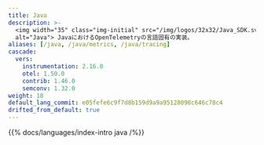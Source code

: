 ```yaml
---
title: Java
description: >-
  <img width="35" class="img-initial" src="/img/logos/32x32/Java_SDK.svg"
  alt="Java"> JavaにおけるOpenTelemetryの言語固有の実装。
aliases: [/java, /java/metrics, /java/tracing]
cascade:
  vers:
    instrumentation: 2.16.0
    otel: 1.50.0
    contrib: 1.46.0
    semconv: 1.32.0
weight: 18
default_lang_commit: e05fefe6c9f7d8b159d9a9a95128098c646c78c4
drifted_from_default: true
---
```


{{% docs/languages/index-intro java /%}}
